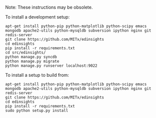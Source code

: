 Note: These instructions may be obsolete. 

To install a development setup: 

    apt-get install python-pip python-matplotlib python-scipy emacs mongodb apache2-utils python-mysqldb subversion ipython nginx git redis-server
    git clone https://github.com/MITx/edinsights
    cd edinsights
    pip install -r requirements.txt    
    cd src/edinsights/
    python manage.py syncdb
    python manage.py migrate
    python manage.py runserver localhost:9022

To install a setup to build from: 

    apt-get install python-pip python-matplotlib python-scipy emacs mongodb apache2-utils python-mysqldb subversion ipython nginx git redis-server
    git clone https://github.com/MITx/edinsights
    cd edinsights
    pip install -r requirements.txt    
    sudo python setup.py install

